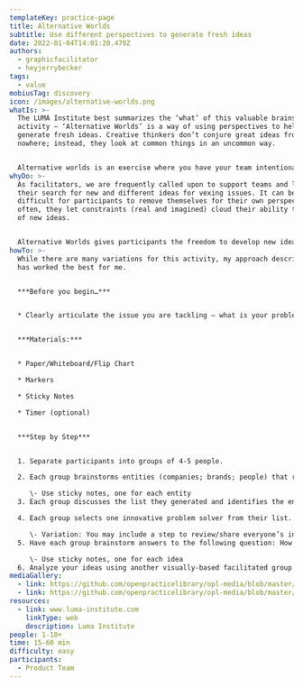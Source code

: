 ```yaml
---
templateKey: practice-page
title: Alternative Worlds
subtitle: Use different perspectives to generate fresh ideas
date: 2022-01-04T14:01:20.470Z
authors:
  - graphicfacilitator
  - heyjerrybecker
tags:
  - value
mobiusTag: discovery
icon: /images/alternative-worlds.png
whatIs: >-
  The LUMA Institute best summarizes the ‘what’ of this valuable brainstorming
  activity – ‘Alternative Worlds’ is a way of using perspectives to help
  generate fresh ideas. Creative thinkers don’t conjure great ideas from
  nowhere; instead, they look at common things in an uncommon way.


  Alternative worlds is an exercise where you have your team intentionally solve a problem from a different point of view (a famous person, another individual, a creative organization, etc). It helps teams break down mental barriers to solving a problem within their personal context and opens up new possibilities for great ideas.
whyDo: >-
  As facilitators, we are frequently called upon to support teams and leaders in
  their search for new and different ideas for vexing issues. It can be
  difficult for participants to remove themselves for their own perspectives –
  often, they let constraints (real and imagined) cloud their ability to think
  of new ideas.


  Alternative Worlds gives participants the freedom to develop new ideas.
howTo: >-
  While there are many variations for this activity, my approach described below
  has worked the best for me.


  ***Before you begin…***


  * Clearly articulate the issue you are tackling – what is your problem statement?


  ***Materials:***


  * Paper/Whiteboard/Flip Chart

  * Markers

  * Sticky Notes

  * Timer (optional)


  ***Step by Step***


  1. Separate participants into groups of 4-5 people.

  2. Each group brainstorms entities (companies; brands; people) that represent innovative problem solvers.

     \- Use sticky notes, one for each entity
  3. Each group discusses the list they generated and identifies the entities known to everyone in the group.

  4. Each group selects one innovative problem solver from their list.

     \- Variation: You may include a step to review/share everyone’s inspirations to ensure no two groups use the same inspiration.
  5. Have each group brainstorm answers to the following question: How would \_\_\_\_\_\_\_\_ solve our problem statement?

     \- Use sticky notes, one for each idea
  6. Analyze your ideas using another visually-based facilitated group process (like [affinity mapping](https://openpracticelibrary.com/practice/affinity-mapping/) or [impact/effort prioritization](https://openpracticelibrary.com/practice/impact-effort-prioritization-matrix/))
mediaGallery:
  - link: https://github.com/openpracticelibrary/opl-media/blob/master/Alternative%20Worlds.png?raw=true
  - link: https://github.com/openpracticelibrary/opl-media/blob/master/Alternative%20Worlds%202.png?raw=true
resources:
  - link: www.luma-institute.com
    linkType: web
    description: Luma Institute
people: 1-10+
time: 15-60 min
difficulty: easy
participants:
  - Product Team
---
```

